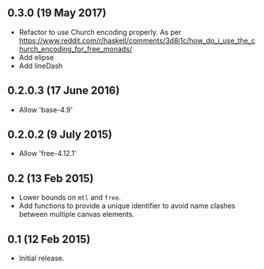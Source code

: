 0.3.0 (19 May 2017)
---------------------

- Refactor to use Church encoding properly. As per
  https://www.reddit.com/r/haskell/comments/3d8j1c/how_do_i_use_the_church_encoding_for_free_monads/
- Add elipse
- Add lineDash

0.2.0.3 (17 June 2016)
---------------------

- Allow 'base-4.9'

0.2.0.2 (9 July 2015)
---------------------

- Allow 'free-4.12.1'

0.2 (13 Feb 2015)
-----------------

- Lower bounds on `mtl` and `free`.
- Add functions to provide a unique identifier to avoid name
  clashes between multiple canvas elements.

0.1 (12 Feb 2015)
-----------------

- Initial release.
